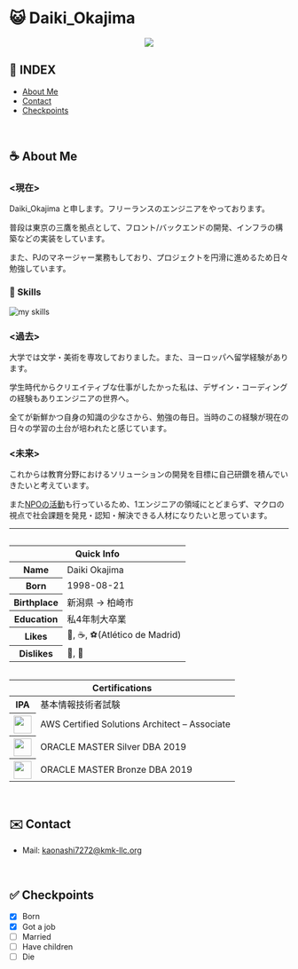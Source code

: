 # 😺 Daiki_Okajima

<div style="display: flex; flex-direction: column; align-items: center;">
  <img src="https://github-profile-summary-cards.vercel.app/api/cards/profile-details?username=kaonashi72&theme=github_dark" />
</div>

## 📗 INDEX

* [About Me](#%EF%B8%8F-about-me)
* [Contact](#%EF%B8%8F-contact)
* [Checkpoints](#-checkpoints)

<br>

## ☕️ About Me

### <現在>
Daiki_Okajima と申します。フリーランスのエンジニアをやっております。

普段は東京の三鷹を拠点として、フロント/バックエンドの開発、インフラの構築などの実装をしています。

また、PJのマネージャー業務もしており、プロジェクトを円滑に進めるため日々勉強しています。

<div align="left"> 

### 🌱 Skills
<img alt="my skills" src="https://skillicons.dev/icons?theme=dark&perline=7&i=html,css,js,react,php,figma,python,fastapi,docker,aws" />

<br>

### <過去>

大学では文学・美術を専攻しておりました。また、ヨーロッパへ留学経験があります。

学生時代からクリエイティブな仕事がしたかった私は、デザイン・コーディングの経験もありエンジニアの世界へ。

全てが新鮮かつ自身の知識の少なさから、勉強の毎日。当時のこの経験が現在の日々の学習の土台が培われたと感じています。

### <未来>

これからは教育分野におけるソリューションの開発を目標に自己研鑽を積んでいきたいと考えています。

また[NPOの活動](https://unippo.jp/)も行っているため、1エンジニアの領域にとどまらず、マクロの視点で社会課題を発見・認知・解決できる人材になりたいと思っています。

---
<div style="overflow: hidden;">
  <table style="float: left; margin-right: 20px;">
    <thead>
      <tr>
        <th colspan="2">Quick Info</th>
      </tr>
    </thead>
    <tbody>
      <tr><th scope='row'>Name</th><td>Daiki Okajima</td></tr>
      <tr><th scope='row'>Born</th><td><time datetime="1998-08-21 10:00">1998-08-21</time></td></tr>
      <tr><th scope='row'>Birthplace</th><td>新潟県 -> 柏崎市</td></tr>
      <tr><th scope='row'>Education</th><td>私4年制大卒業</td></tr>
      <tr><th scope='row'>Likes</th><td>📕, ☕, ⚽️(Atlético de Madrid)</td></tr>
      <tr><th scope='row'>Dislikes</th><td>🍅, 🐛</td></tr>
    </tbody>
  </table>

  <table style="float: left;">
    <thead>
      <tr>
        <th colspan="2">Certifications</th>
      </tr>
    </thead>
    <tbody>
      <tr><th scope='row'>IPA</th><td>基本情報技術者試験</td></tr>
      <tr><th scope='row'><img src="https://github.com/user-attachments/assets/4a1c152b-5508-4b94-a7f3-24d979ab182b" width="32" height="32"/></th><td>AWS Certified Solutions Architect – Associate</td></tr>
      <tr><th scope='row'><img src="https://github.com/user-attachments/assets/e53264b5-9dbc-4d5e-abd5-6c96ebf5a1b6" width="32" height="32"/></th><td>ORACLE MASTER Silver DBA 2019</td></tr>
      <tr><th scope='row'><img src="https://github.com/user-attachments/assets/b2887626-e34e-4ed7-b964-0618fe35cc58" width="32" height="32"/></th><td>ORACLE MASTER Bronze DBA 2019</td></tr>
    </tbody>
  </table>
</div>

<br>

## ✉️ Contact
- Mail: kaonashi7272@kmk-llc.org

<br>

## ✅ Checkpoints

- [x] Born
- [x] Got a job
- [ ] Married
- [ ] Have children
- [ ] Die
